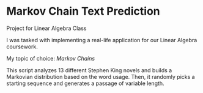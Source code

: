 # Markov Chain Text Prediction
Project for Linear Algebra Class

I was tasked with implementing a real-life application for our Linear Algebra coursework.

My topic of choice: *Markov Chains*

This script analyzes 13 different Stephen King novels and builds a Markovian distribution based on the word usage. Then, it randomly picks a starting sequence and generates a passage of variable length.
